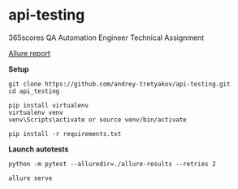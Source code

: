 # api-testing
365scores QA Automation Engineer Technical Assignment

[Allure report](https://andrey-tretyakov.github.io/api-testing/)

**Setup**

```
git clone https://github.com/andrey-tretyakov/api-testing.git
cd api_testing

pip install virtualenv
virtualenv venv
venv\Scripts\activate or source venv/bin/activate

pip install -r requirements.txt
```

**Launch autotests**

```
python -m pytest --alluredir=./allure-results --retries 2

allure serve
```
